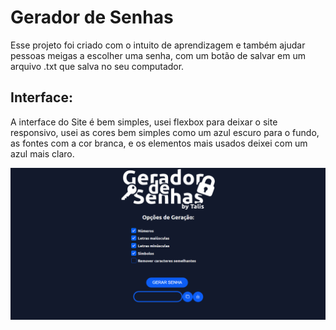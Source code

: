 # Gerador de Senhas
Esse projeto foi criado com o intuito de aprendizagem e também ajudar pessoas meigas a escolher uma senha, com um botão de salvar em um arquivo .txt que salva no seu computador.

## Interface:
A interface do Site é bem simples, usei flexbox para deixar o site responsivo, usei as cores bem simples como um azul escuro para o fundo, as fontes com a cor branca, e os elementos mais usados deixei com um azul mais claro.

<img src="/cT99fHoN2LAJ/5oA4Il9riGyq.png"/>

